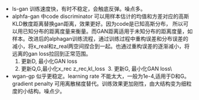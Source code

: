 - ls-gan 训练速度快，有时不稳定，会触底反弹。噪点多。
- alphfa-gan 中code discriminator 可以用样本估计的均值和方差对应的高斯KLD散度距离替换gan距离，效果更好。因为code是已知高斯分布，
所以可以用已知分布的距离度量来衡量。而GAN距离适用于未知分布的距离度量，如样本。改进后的alphagan训练流程，通过训练过程中重构误差和分布误差的减小，将x_real和z_real两空间捏合到一起。也通过重构误差的逐渐减小，将远离的gan loss拉回到正常范围。
  1. 更新D, 最小化GAN loss
  2. 更新Q,G,最小化x_rec z_rec,kl_loss 
  3. 更新G, 最小化GAN loss\
- wgan-gp 似乎更稳定。learning rate 不能太大，一般为1e-4,适用于D和G。gradient penalty 可用离散梯度替代。训练效果更加刚性，由大结构变为细粒度的小结构。噪点少。
